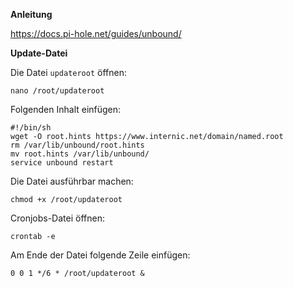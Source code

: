 **Anleitung**

https://docs.pi-hole.net/guides/unbound/

**Update-Datei**

Die Datei `updateroot` öffnen:
```
nano /root/updateroot
```

Folgenden Inhalt einfügen:
```
#!/bin/sh
wget -O root.hints https://www.internic.net/domain/named.root
rm /var/lib/unbound/root.hints
mv root.hints /var/lib/unbound/
service unbound restart
```

Die Datei ausführbar machen:
```
chmod +x /root/updateroot
```

Cronjobs-Datei öffnen:<br>
```
crontab -e
````

Am Ende der Datei folgende Zeile einfügen:
```
0 0 1 */6 * /root/updateroot &
```
